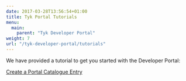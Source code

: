 ```yaml
---
date: 2017-03-28T13:56:54+01:00
title: Tyk Portal Tutorials
menu:
  main:
    parent: "Tyk Developer Portal"
weight: 7
url: "/tyk-developer-portal/tutorials"
---
```


We have provided a tutorial to get you started with the Developer Portal:

[Create a Portal Catalogue Entry](/docs/getting-started/tutorials/create-portal-entry/)